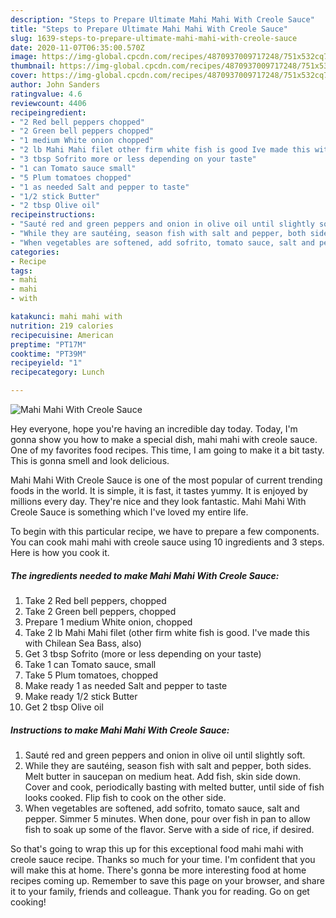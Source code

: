```yaml
---
description: "Steps to Prepare Ultimate Mahi Mahi With Creole Sauce"
title: "Steps to Prepare Ultimate Mahi Mahi With Creole Sauce"
slug: 1639-steps-to-prepare-ultimate-mahi-mahi-with-creole-sauce
date: 2020-11-07T06:35:00.570Z
image: https://img-global.cpcdn.com/recipes/4870937009717248/751x532cq70/mahi-mahi-with-creole-sauce-recipe-main-photo.jpg
thumbnail: https://img-global.cpcdn.com/recipes/4870937009717248/751x532cq70/mahi-mahi-with-creole-sauce-recipe-main-photo.jpg
cover: https://img-global.cpcdn.com/recipes/4870937009717248/751x532cq70/mahi-mahi-with-creole-sauce-recipe-main-photo.jpg
author: John Sanders
ratingvalue: 4.6
reviewcount: 4406
recipeingredient:
- "2 Red bell peppers chopped"
- "2 Green bell peppers chopped"
- "1 medium White onion chopped"
- "2 lb Mahi Mahi filet other firm white fish is good Ive made this with Chilean Sea Bass also"
- "3 tbsp Sofrito more or less depending on your taste"
- "1 can Tomato sauce small"
- "5 Plum tomatoes chopped"
- "1 as needed Salt and pepper to taste"
- "1/2 stick Butter"
- "2 tbsp Olive oil"
recipeinstructions:
- "Sauté red and green peppers and onion in olive oil until slightly soft."
- "While they are sautéing, season fish with salt and pepper, both sides. Melt butter in saucepan on medium heat. Add fish, skin side down. Cover and cook, periodically basting with melted butter, until side of fish looks cooked. Flip fish to cook on the other side."
- "When vegetables are softened, add sofrito, tomato sauce, salt and pepper. Simmer 5 minutes. When done, pour over fish in pan to allow fish to soak up some of the flavor. Serve with a side of rice, if desired."
categories:
- Recipe
tags:
- mahi
- mahi
- with

katakunci: mahi mahi with 
nutrition: 219 calories
recipecuisine: American
preptime: "PT17M"
cooktime: "PT39M"
recipeyield: "1"
recipecategory: Lunch

---
```



![Mahi Mahi With Creole Sauce](https://img-global.cpcdn.com/recipes/4870937009717248/751x532cq70/mahi-mahi-with-creole-sauce-recipe-main-photo.jpg)

Hey everyone, hope you're having an incredible day today. Today, I'm gonna show you how to make a special dish, mahi mahi with creole sauce. One of my favorites food recipes. This time, I am going to make it a bit tasty. This is gonna smell and look delicious.

Mahi Mahi With Creole Sauce is one of the most popular of current trending foods in the world. It is simple, it is fast, it tastes yummy. It is enjoyed by millions every day. They're nice and they look fantastic. Mahi Mahi With Creole Sauce is something which I've loved my entire life.




To begin with this particular recipe, we have to prepare a few components. You can cook mahi mahi with creole sauce using 10 ingredients and 3 steps. Here is how you cook it.

<!--inarticleads1-->

##### The ingredients needed to make Mahi Mahi With Creole Sauce:

1. Take 2 Red bell peppers, chopped
1. Take 2 Green bell peppers, chopped
1. Prepare 1 medium White onion, chopped
1. Take 2 lb Mahi Mahi filet (other firm white fish is good. I&#39;ve made this with Chilean Sea Bass, also)
1. Get 3 tbsp Sofrito (more or less depending on your taste)
1. Take 1 can Tomato sauce, small
1. Take 5 Plum tomatoes, chopped
1. Make ready 1 as needed Salt and pepper to taste
1. Make ready 1/2 stick Butter
1. Get 2 tbsp Olive oil




<!--inarticleads2-->

##### Instructions to make Mahi Mahi With Creole Sauce:

1. Sauté red and green peppers and onion in olive oil until slightly soft.
1. While they are sautéing, season fish with salt and pepper, both sides. Melt butter in saucepan on medium heat. Add fish, skin side down. Cover and cook, periodically basting with melted butter, until side of fish looks cooked. Flip fish to cook on the other side.
1. When vegetables are softened, add sofrito, tomato sauce, salt and pepper. Simmer 5 minutes. When done, pour over fish in pan to allow fish to soak up some of the flavor. Serve with a side of rice, if desired.




So that's going to wrap this up for this exceptional food mahi mahi with creole sauce recipe. Thanks so much for your time. I'm confident that you will make this at home. There's gonna be more interesting food at home recipes coming up. Remember to save this page on your browser, and share it to your family, friends and colleague. Thank you for reading. Go on get cooking!
